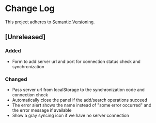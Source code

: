 # Change Log
This project adheres to [Semantic Versioning](http://semver.org/).

## [Unreleased]

### Added

* Form to add server url and port for connection status check and synchronization

### Changed

* Pass server url from localStorage to the synchronization code and connection check
* Automatically close the panel if the add/search operations succeed
* The error alert shows the name instead of "some error occurred" and the error message if available
* Show a gray syncing icon if we have no server connection